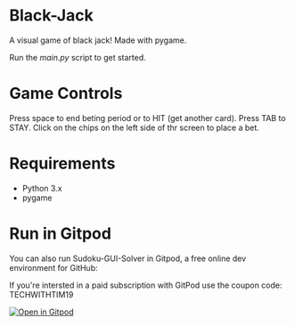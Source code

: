 # Black-Jack
A visual game of black jack! Made with pygame.

Run the *main.py* script to get started.

# Game Controls
Press space to end beting period or to HIT (get another card). 
Press TAB to STAY.
Click on the chips on the left side of thr screen to place a bet.

# Requirements
- Python 3.x
- pygame

# Run in Gitpod

You can also run Sudoku-GUI-Solver in Gitpod, a free online dev environment for GitHub:

If you're intersted in a paid subscription with GitPod use the coupon code: TECHWITHTIM19

[![Open in Gitpod](https://gitpod.io/button/open-in-gitpod.svg)](https://gitpod.io/#https://github.com/techwithtim/Black-Jack/blob/master/main.py)
